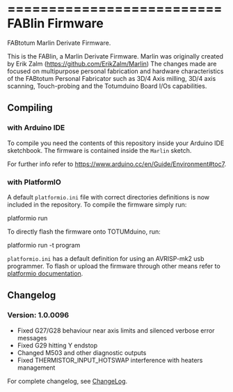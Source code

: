 ==========================
FABlin Firmware
==========================
FABtotum Marlin Derivate Firmware.

This is the FABlin, a Marlin Derivate Firmware. Marlin was originally 
created by Erik Zalm (https://github.com/ErikZalm/Marlin) The changes 
made are focused on multipurpose personal fabrication and hardware 
characteristics of the FABtotum Personal Fabricator such as 3D/4 Axis 
milling, 3D/4 axis scanning, Touch-probing and the Totumduino Board 
I/Os capabilities.


Compiling
---------

### with Arduino IDE

To compile you need the contents of this repository inside your Arduino 
IDE sketchbook. The firmware is contained inside the `Marlin` sketch.

For further info refer to https://www.arduino.cc/en/Guide/Environment#toc7.


### with PlatformIO

A default `platformio.ini` file with correct directories definitions is 
now included in the repository. To compile the firmware simply run:

  platformio run

To directly flash the firmware onto TOTUMduino, run:

  platformio run -t program

`platformio.ini` has a default definition for using an AVRISP-mk2 usb 
programmer. To flash or upload the firmware through other means refer 
to [platformio 
documentation](http://docs.platformio.org/en/stable/userguide/cmd_run.html).


Changelog
---------

### Version: 1.0.0096
- Fixed G27/G28 behaviour near axis limits and silenced verbose error messages
- Fixed G29 hitting Y endstop
- Changed M503 and other diagnostic outputs
- Fixed THERMISTOR_INPUT_HOTSWAP interference with heaters management

For complete changelog, see [ChangeLog](ChangeLog.txt).
